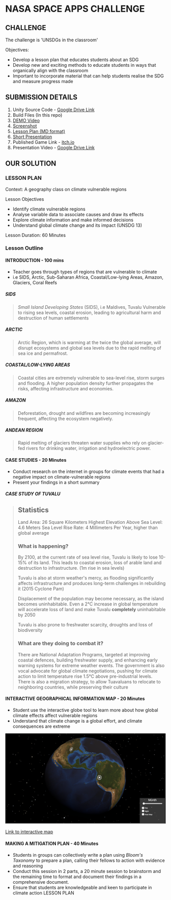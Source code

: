 # NASA SPACE APPS CHALLENGE

## CHALLENGE

The challenge is 'UNSDGs in the classroom'

Objectives:

- Develop a lesson plan that educates students about an SDG
- Develop new and exciting methods to educate students in ways that organically
align with the classroom
- Important to incorporate material that can help students realise the SDG
and measure progress made

## SUBMISSION DETAILS

1. Unity Source Code - [Google Drive Link](https://drive.google.com/drive/folders/1PullYnvWTBIJCxxSX4gq2l0e_9b-2Ysx?usp=sharing)
2. Build Files (In this repo)
3. [DEMO Video](/demo/)
4. [Screenshot](/Screenshot.png)
5. [Lesson Plan (MD format)](/LESSONPLAN.md)
6. [Short Presentation](/Presentation.pdf)
7. Published Game Link - [itch.io](https://splodster.itch.io/nasa-space-apps-globe-view)
8. Presentation Video - [Google Drive Link](https://drive.google.com/drive/folders/1BOdtKqXw4bDzPBWxsYqt6QV_ksqBdW_k?usp=sharing)

## OUR SOLUTION

### LESSON PLAN

Context: A geography class on climate vulnerable regions

Lesson Objectives

- Identify climate vulnerable regions
- Analyse variable data to associate causes and draw its effects
- Explore climate information and make informed decisions
- Understand global climate change and its impact (UNSDG 13)

Lesson Duration: 60 Minutes

### Lesson Outline

#### INTRODUCTION - 100 mins

- Teacher goes through types of regions that are vulnerable to climate
- i.e SIDS, Arctic, Sub-Saharan Africa, Coastal/Low-lying Areas, Amazon,
Glaciers, Coral Reefs

##### SIDS

> *Small Island Developing States* (SIDS), i.e Maldives, Tuvalu
> Vulnerable to rising sea levels, coastal erosion, leading to
> agricultural harm and destruction of human settlements

##### ARCTIC

> Arctic Region, which is warming at the twice the global average,
> will disrupt ecosystems and global sea levels due to the rapid melting
> of sea ice and permafrost.

##### COASTAL/LOW-LYING AREAS

> Coastal cities are extremely vulnerable to sea-level rise, storm surges
> and flooding. A higher population density further propagates the risks,
> affecting infrastructure and economies.

##### AMAZON

> Deforestation, drought and wildfires are becoming increasingly frequent,
> affecting the ecosystem negatively.

##### ANDEAN REGION

> Rapid melting of glaciers threaten water supplies who rely on glacier-fed
> rivers for drinking water, irrigation and hydroelectric power.

#### CASE STUDIES - 20 Minutes

- Conduct research on the internet in groups for climate events that had
a negative impact on climate-vulnerable regions
- Present your findings in a short summary

##### CASE STUDY OF TUVALU

> ## Statistics
>
> Land Area: 26 Square Kilometers
> Highest Elevation Above Sea Level: 4.6 Meters
> Sea Level Rise Rate: 4 Millimeters Per Year, higher than global average
>
> ### What is happening?
>
> By 2100, at the current rate of sea level rise, Tuvalu is likely to lose
> 10-15% of its land. This leads to coastal erosion, loss of arable land and
> destruction to infrastructure. (1m rise in sea levels)
>
> Tuvalu is also at storm weather's mercy, as flooding significantly affects
> infrastructure and produces long-term challenges in rebuilding it
> (2015 Cyclone Pam)
>
> Displacement of the population may become necessary, as the island becomes
> uninhabitable. Even a 2°C increase in global temperature will accelerate
> loss of land and make Tuvalu **completely** uninhabitable by 2050
>
> Tuvalu is also prone to freshwater scarcity, droughts and loss of biodiversity
>
> ### What are they doing to combat it?
>
> There are National Adaptation Programs, targeted at improving coastal defences,
> building freshwater supply, and enhancing early warning systems for extreme
> weather events. The government is also vocal advocate for global climate
> negotiations, pushing for climate action to limit temperature rise 1.5°C above
> pre-industrial levels. There is also a migration strategy, to allow Tuavaluans
> to relocate to neighboring countries, while preserving their culture

#### INTERACTIVE GEOGRAPHICAL INFORMATION MAP - 20 Minutes

- Student use the interactive globe tool to learn more about how global climate
effects affect vulnerable regions
- Understand that climate change is a global effort, and climate consequences are
extreme

![Screenshot of Interactive Web App](Screenshot.png)

[Link to interactive map](https://splodster.itch.io/nasa-space-apps-globe-view)

#### MAKING A MITIGATION PLAN - 40 Minutes

- Students in groups can collectively write a plan using *Bloom's Taxonomy* to
prepare a plan, calling their fellows to action with evidence and reasoning
- Conduct this session in 2 parts, a 20 minute session to brainstorm and
the remaining time to format and document their findings in a comprehensive
document.
- Ensure that students are knowledgeable and keen to participate in climate action
 LESSON PLAN
